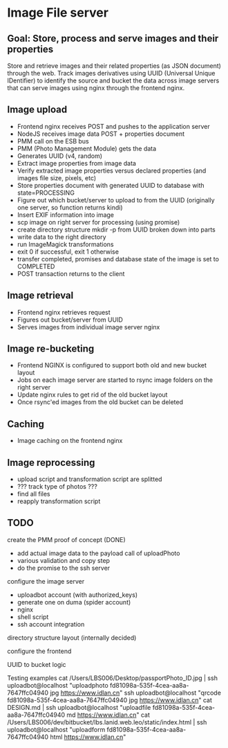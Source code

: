 # Image File server

## Goal: Store, process and serve images and their properties

Store and retrieve images and their related properties (as JSON document) through the web. Track images derivatives using UUID (Universal Unique IDentifier) to identify the source and bucket the data across image servers that can serve images using nginx through the frontend nginx.

## Image upload

* Frontend nginx receives POST and pushes to the application server
 * NodeJS receives image data POST + properties document
 * PMM call on the ESB bus
  * PMM (Photo Management Module) gets the data
  * Generates UUID (v4, random)
  * Extract image properties from image data
  * Verify extracted image properties versus declared properties (and images file size, pixels, etc)
  * Store properties document with generated UUID to database with state=PROCESSING
  * Figure out which bucket/server to upload to from the UUID (originally one server, so function returns kindi)
  * Insert EXIF information into image
  * scp image on right server for processing (using promise)
   * create directory structure mkdir -p from UUID broken down into parts
   * write data to the right directory
   * run ImageMagick transformations
   * exit 0 if successful, exit 1 otherwise
  * transfer completed, promises and database state of the image is set to COMPLETED
* POST transaction returns to the client

## Image retrieval

* Frontend nginx retrieves request
* Figures out bucket/server from UUID
* Serves images from individual image server nginx

## Image re-bucketing

* Frontend NGINX is configured to support both old and new bucket layout
* Jobs on each image server are started to rsync image folders on the right server
* Update nginx rules to get rid of the old bucket layout
* Once rsync'ed images from the old bucket can be deleted

## Caching

* Image caching on the frontend nginx

## Image reprocessing

* upload script and transformation script are splitted
* ??? track type of photos ???
* find all files
 * reapply transformation script

## TODO

create the PMM proof of concept (DONE)
* add actual image data to the payload call of uploadPhoto
* various validation and copy step
* do the promise to the ssh server

configure the image server

* uploadbot account (with authorized_keys)
* generate one on duma (spider account)
* nginx
* shell script
* ssh account integration

directory structure layout (internally decided)

configure the frontend

UUID to bucket logic

Testing examples
cat /Users/LBS006/Desktop/passportPhoto_ID.jpg  | ssh uploadbot@localhost "uploadphoto fd81098a-535f-4cea-aa8a-7647ffc04940 jpg https://www.idlan.cn"
ssh uploadbot@localhost "qrcode fd81098a-535f-4cea-aa8a-7647ffc04940 jpg https://www.idlan.cn"
cat DESIGN.md | ssh uploadbot@localhost "uploadfile fd81098a-535f-4cea-aa8a-7647ffc04940 md https://www.idlan.cn"
cat /Users/LBS006/dev/bitbucket/lbs.lanid.web.leo/static/index.html  | ssh uploadbot@localhost "uploadform fd81098a-535f-4cea-aa8a-7647ffc04940 html https://www.idlan.cn"
